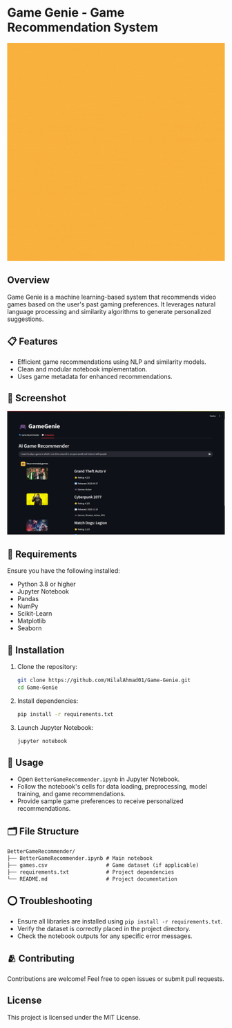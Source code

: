 # Game Genie - Game Recommendation System

![Game Recommendation System](Game_Genie/Game%20Recommendation%20System.gif)


## Overview
Game Genie is a machine learning-based system that recommends video games based on the user's past gaming preferences. It leverages natural language processing and similarity algorithms to generate personalized suggestions.


## 📋 Features
- Efficient game recommendations using NLP and similarity models.
- Clean and modular notebook implementation.
- Uses game metadata for enhanced recommendations.

## 📸 Screenshot
![App Screenshot](https://raw.githubusercontent.com/HilalAhmad01/Game-Genie/main/Game_Genie/Screenshot2.png)

## 📝 Requirements
Ensure you have the following installed:
- Python 3.8 or higher
- Jupyter Notebook
- Pandas
- NumPy
- Scikit-Learn
- Matplotlib
- Seaborn

## 🤖 Installation
1. Clone the repository:
    ```bash
    git clone https://github.com/HilalAhmad01/Game-Genie.git
    cd Game-Genie
    ```
2. Install dependencies:
    ```bash
    pip install -r requirements.txt
    ```
3. Launch Jupyter Notebook:
    ```bash
    jupyter notebook
    ```

## 🚀 Usage
- Open `BetterGameRecommender.ipynb` in Jupyter Notebook.
- Follow the notebook's cells for data loading, preprocessing, model training, and game recommendations.
- Provide sample game preferences to receive personalized recommendations.

## 🗂️ File Structure
```
BetterGameRecommender/
├── BetterGameRecommender.ipynb # Main notebook
├── games.csv                   # Game dataset (if applicable)
├── requirements.txt            # Project dependencies
└── README.md                   # Project documentation
```

## ⭕ Troubleshooting
- Ensure all libraries are installed using `pip install -r requirements.txt`.
- Verify the dataset is correctly placed in the project directory.
- Check the notebook outputs for any specific error messages.

## 🫂 Contributing
Contributions are welcome! Feel free to open issues or submit pull requests.

## License
This project is licensed under the MIT License.



